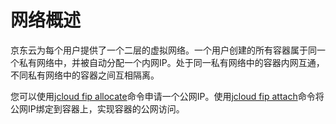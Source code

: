 # **网络概述**

京东云为每个用户提供了一个二层的虚拟网络。一个用户创建的所有容器属于同一个私有网络中，并被自动分配一个内网IP。处于同一私有网络中的容器内网互通，不同私有网络中的容器之间互相隔离。

您可以使用[jcloud fip allocate](https://www.jcloud.com/help/detail/645/isCateLog/1)命令申请一个公网IP。使用[jcloud fip attach](https://www.jcloud.com/help/detail/646/isCateLog/1)命令将公网IP绑定到容器上，实现容器的公网访问。